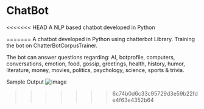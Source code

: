 # ChatBot
<<<<<<< HEAD
A NLP based chatbot developed in Python


=======
A chatbot developed in Python using chatterbot Library.
Training the bot on ChatterBotCorpusTrainer.

The bot can answer questions regarding:
AI, botprofile, computers, conversations, emotion, food, gossip, greetings, health, history, humor, literature, money, movies, politics, psychology, science, sports & trivia.

Sample Output
![image](https://user-images.githubusercontent.com/31128021/131210311-b19f81a9-65c2-4674-b752-1c3e1de56e9e.png)
>>>>>>> 6c74b0d6c33c95729d3e59b22fde4f63e4352b64

